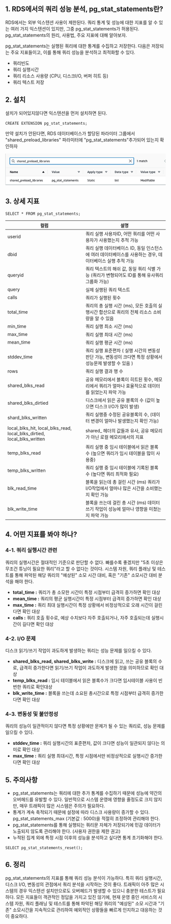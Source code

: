 ## 1\. RDS에서의 쿼리 성능 분석, pg\_stat\_statements란?

RDS에서는 외부 익스텐션 사용이 제한된다. 쿼리 통계 및 성능에 대한 지표를 알 수 있는 여러 가지 익스텐션이 있지만, 그중 pg\_stat\_statements가 허용된다. pg\_stat\_statements의 원리, 사용법, 주요 지표에 대해 알아보자.

pg\_stat\_statements는 실행된 쿼리에 대한 통계를 수집하고 저장한다. 다음은 저장되는 주요 지표들이고, 이를 통해 쿼리 성능을 분석하고 최적화할 수 있다. 

-   쿼리빈도
-   쿼리 실행시간
-   쿼리 리소스 사용량 (CPU, 디스크I/O, 버퍼 히트 등)
-   쿼리 텍스트 저장

## 2\. 설치 

설치가 되어있지않다면 익스텐션을 먼저 설치하면 된다.

```
CREATE EXTENSION pg_stat_statements;
```

만약 설치가 안된다면, RDS 데이터베이스가 할당된 파라미터 그룹에서 "shared\_preload\_libraries" 파라미터에 "pg\_stat\_statements"추가되어 있는지 확인하자

<p align="center"><img src="/img/pss1.png"/></p>

## 3\. 상세 지표

```
SELECT * FROM pg_stat_statements;
```

| 컬럼 | 설명 |
| --- | --- |
| userid | 쿼리 실행 사용자ID, 어떤 쿼리를 어떤 사용자가 사용했는지 추적 가능 |
| dbid | 쿼리 실행 데이터베이스 ID, 동일 인스턴스 에 여러 데이터베이스를 사용하는 경우, 데이터베이스 실행 추적 가능 |
| queryid | 쿼리 텍스트의 해쉬 값, 동일 쿼리 식별 가능 (쿼리가 변형되어도 ID를 통해 유사쿼리 그룹화 가능) |
| query | 실제 실행된 쿼리 텍스트 |
| calls | 쿼리가 실행된 횟수 |
| total\_time | 쿼리의 총 실행 시간 (ms), 모든 호출의 실행시간 합산으로 쿼리의 전체 리소스 소비량을 알 수 있음 |
| min\_time | 쿼리 실행 최소 시간 (ms) |
| max\_time | 쿼리 실행 최대 시간 (ms) |
| mean\_time | 쿼리 실행 평균 시간 (ms) |
| stddev\_time | 쿼리 실행 표준편차 ( 실행 시간의 변동성 판단 가능, 변동성이 크다면 특정 상황에서 성능문제 발생할 수 있음 ) |
| rows | 쿼리 실행 결과 행 수 |
| shared\_blks\_read | 공유 메모리에서 블록이 히트된 횟수, 메모리에서 쿼리가 얼마나 효율적으로 데이터를 읽었는지 파악 가능 |
| shared\_blks\_dirtied | 디스크에서 읽은 공유 블록의 수 (값이 높으면 디스크 I/O가 많이 발생) |
| shard\_blks\_written | 쿼리 실행중 수정된 공유블록의 수, (데이터 변경이 얼마나 발생했는지 확인 가능) |
| local\_blks\_hit, local\_blks\_read, local\_blks\_dirtied, local\_blks\_written | shared\_ 헤더의 값들과 유사, 공유 메모리가 아닌 로컬 메모리에서의 지표 |
| temp\_blks\_read | 쿼리 실행 중 임시 테이블에서 읽은 블록 수 (높으면 쿼리가 임시 테이블을 많이 사용중) |
| temp\_blks\_written | 쿼리 실행 중 임시 테이블에 기록된 블록 수 (높다면 쿼리 최적화 필요) |
| blk\_read\_time | 블록을 읽는데 총 걸린 시간 (ms) 쿼리가 I/O작업에서 얼마나 많은 시간을 소비했는지 확인 가능 |
| blk\_write\_time | 블록을 쓰는데 걸린 총 시간 (ms) 데이터 쓰기 작업이 성능에 얼마나 영향을 미쳤는지 파악 가능 |

## 4\. 어떤 지표를 봐야 하나?

### 4-1. 쿼리 실행시간 관련

쿼리의 실행시간은 절대적인 기준으로 판단할 수 없다. 빠를수록 좋겠지만 "5초 이상은 무조건 튜닝이 필요한 쿼리"라고 할 수 없다는 것이다. 시스템 자원, 쿼리 플래닝 및 테스트를 통해 파악된 해당 쿼리의 "예상된" 소모 시간 대비, 혹은 "기존" 소모시간 대비 분석을 해야 한다.

-   **total\_time :** 쿼리가 총 소모한 시간이 특정 시점부터 급격히 증가하면 확인 대상
-   **mean\_time :** 쿼리의 평균 실행시간이 특정 시점부터 급격히 증가하면 확인 대상
-   **max\_time :** 쿼리 최대 실행시간이 특정 상황에서 비정상적으로 오래 시간이 걸린다면 확인 대상
-   **calls :** 쿼리 호출 횟수로, 예상 수치보다 자주 호출되거나, 자주 호출되는데 실행시간이 길다면 확인 대상

### 4-2. I/O 문제

디스크 읽기/쓰기 작업이 과도하게 발생하는 쿼리는 성능 문제를 일으킬 수 있다.

-   **shared\_blks\_read, shared\_blks\_write :** 디스크에 읽고, 쓰는 공유 블록의 수로, 급격히 증가한다면 읽기/쓰기 작업이 과도하게 발생한 것을 의미하므로 확인 대상
-   **temp\_blks\_read :** 임시 테이블에서 읽은 블록수가 크다면 임시테이블 사용이 빈번한 쿼리로 확인대상
-   **blk\_write\_time :** 블록을 쓰는데 소요된 총시간으로 특정 시점부터 급격히 증가한다면 확인 대상

### 4-3. 변동성 및 불안정성

쿼리의 성능이 일관적이지 않다면 특정 상황에만 문제가 될 수 있는 쿼리로, 성능 문제를 일으킬 수 있다.

-   **stddev\_time :** 쿼리 실행시간의 표준편차, 값이 크다면 성능이 일관되지 않다는 의미로 확인 대상
-   **max\_time :** 쿼리 실행 최대시간, 특정 시점에서만 비정상적으로 실행시간 증가한다면 확인 대상

## 5\. 주의사항

-   pg\_stat\_statements는 쿼리에 대한 추가 통계를 수집하기 때문에 성능에 약간의 오버헤드를 유발할 수 있다. 일반적으로 시스템 운영에 영향을 줄정도로 크지 않지만, 매우 트래픽이 많은 시스템은 주의가 필요하다.
-   통계가 계속 축적되기 때문에 설정에 따라 디스크 사용량이 증가할 수 있다. pg\_stat\_statements\_max (기본값 : 5000)을 적절히 조정하여 관리해야 한다.
-   pg\_stat\_statements를 통해 실행되는 쿼리문 자체가 저장되기에 민감 데이터가 노출되지 않도록 관리해야 한다. (사용자 권한을 제한 권고)
-   누적된 집계 외에 특정 시점 이후의 성능을 분석하고 싶다면 통계 초기화해야 한다.

```
SELECT pg_stat_statements_reset();
```

## 6\. 정리

pg\_stat\_statements의 지표를 통해 쿼리 성능 분석이 가능하다. 특히 쿼리 실행시간, 디스크 I/O, 변동성의 관점에서 쿼리 분석을 시작하는 것이 좋다. 트래픽이 아주 많은 시스템의 경우 익스텐션 설치만으로도 오버헤드가 발생할 수 있으니 충분한 테스트가 필요하다. 모든 지표들이 객관적인 정답을 가지고 있진 않기에, 현재 운영 중인 서비스의 시스템 자원, 쿼리 플래닝 및 테스트를 통해 파악된 해당 쿼리의 "예상된" 소모 시간과 "기존" 소모시간을 지속적으로 관리하여 예외적인 상황들을 빠르게 인지하고 대응하는 것이 중요하다.